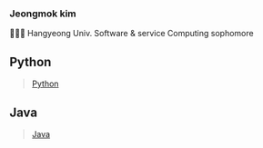 ### Jeongmok kim
👨🏻‍🎓 Hangyeong Univ. Software & service Computing sophomore

## Python
> [Python](https://github.com/siggu/Python/blob/main/README.md)

## Java
> [Java](https://github.com/siggu/Java/blob/main/README.md)
